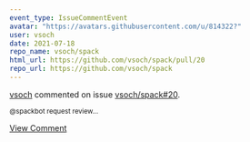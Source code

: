 ```yaml
---
event_type: IssueCommentEvent
avatar: "https://avatars.githubusercontent.com/u/814322?"
user: vsoch
date: 2021-07-18
repo_name: vsoch/spack
html_url: https://github.com/vsoch/spack/pull/20
repo_url: https://github.com/vsoch/spack
---
```


<a href='https://github.com/vsoch' target='_blank'>vsoch</a> commented on issue <a href='https://github.com/vsoch/spack/pull/20' target='_blank'>vsoch/spack#20</a>.

<small>@spackbot request review...</small>

<a href='https://github.com/vsoch/spack/pull/20' target='_blank'>View Comment</a>